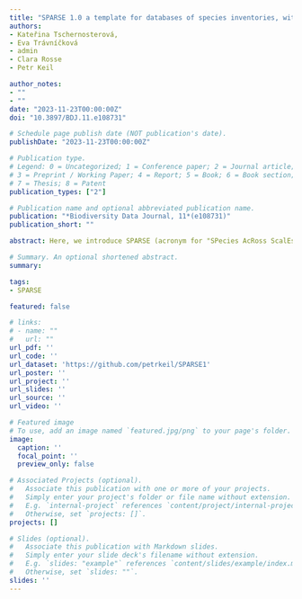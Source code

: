 ```yaml
---
title: "SPARSE 1.0 a template for databases of species inventories, with an open example of Czech birds"
authors:
- Kateřina Tschernosterová,
- Eva Trávníčková
- admin
- Clara Rosse
- Petr Keil

author_notes:
- ""
- ""
date: "2023-11-23T00:00:00Z"
doi: "10.3897/BDJ.11.e108731"

# Schedule page publish date (NOT publication's date).
publishDate: "2023-11-23T00:00:00Z"

# Publication type.
# Legend: 0 = Uncategorized; 1 = Conference paper; 2 = Journal article;
# 3 = Preprint / Working Paper; 4 = Report; 5 = Book; 6 = Book section;
# 7 = Thesis; 8 = Patent
publication_types: ["2"]

# Publication name and optional abbreviated publication name.
publication: "*Biodiversity Data Journal, 11*(e108731)"
publication_short: ""

abstract: Here, we introduce SPARSE (acronym for "SPecies AcRoss ScalEs"), a simple and portable template for databases that can store data on species composition derived from ecological inventories, surveys and checklists, with emphasis on metadata describing sampling effort and methods. SPARSE can accommodate resurveys and time series and data from different spatial scales, as well as complex sampling designs. SPARSE focuses on inventories that report multiple species for a given site, together with sampling methods and effort, which can be used in statistical models of true probability of occurrence of species. SPARSE is spatially explicit and can accommodate nested spatial structures from multiple spatial scales, including sampling designs where multiple sites within a larger area have been surveyed and the larger area can again be nested in an even larger region. Each site in SPARSE is represented either by a point, line (for transects) or polygon, stored in an ESRI shapefile. SPARSE implements a new combination of our own field definitions with Darwin Core biodiversity data standard and its Humboldt core extension. The use of Humboldt core also makes SPARSE suitable for biodiversity data with temporal replication. We provide an example use of the SPARSE framework by digitising data on birds from the Czech Republic, from 348 sites and 524 sampling events, with 15,969 unique species-per-event observations of presence, abundance or population density. To facilitate use without the need for a high-level database expertise, the Czech bird example is implemented as MS Access .accdb file, but can be ported to other database engines. The example of Czech birds complements other bird datasets from the Czech Republic, specifically the four gridded national atlases and the breeding bird survey which cover a similar temporal extent, but different locations and spatial scales.

# Summary. An optional shortened abstract.
summary:

tags:
- SPARSE

featured: false

# links:
# - name: ""
#   url: ""
url_pdf: ''
url_code: ''
url_dataset: 'https://github.com/petrkeil/SPARSE1'
url_poster: ''
url_project: ''
url_slides: ''
url_source: ''
url_video: ''

# Featured image
# To use, add an image named `featured.jpg/png` to your page's folder.
image:
  caption: ''
  focal_point: ''
  preview_only: false

# Associated Projects (optional).
#   Associate this publication with one or more of your projects.
#   Simply enter your project's folder or file name without extension.
#   E.g. `internal-project` references `content/project/internal-project/index.md`.
#   Otherwise, set `projects: []`.
projects: []

# Slides (optional).
#   Associate this publication with Markdown slides.
#   Simply enter your slide deck's filename without extension.
#   E.g. `slides: "example"` references `content/slides/example/index.md`.
#   Otherwise, set `slides: ""`.
slides: ''
---
```

